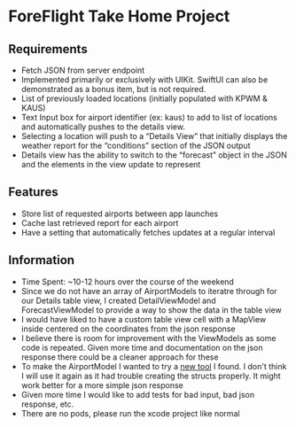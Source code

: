 # ForeFlight Take Home Project

## Requirements

- Fetch JSON from server endpoint
- Implemented primarily or exclusively with UIKit. SwiftUI can also be
demonstrated as a bonus item, but is not required.
- List of previously loaded locations (initially populated with KPWM & KAUS)
- Text Input box for airport identifier (ex: kaus) to add to list of locations and
automatically pushes to the details view.
- Selecting a location will push to a “Details View” that initially displays the weather
report for the “conditions” section of the JSON output
- Details view has the ability to switch to the “forecast” object in the JSON and the
elements in the view update to represent

## Features

- Store list of requested airports between app launches
- Cache last retrieved report for each airport
- Have a setting that automatically fetches updates at a regular interval

## Information

- Time Spent: ~10-12 hours over the course of the weekend
- Since we do not have an array of AirportModels to iteratre through for our Details table view, I created DetailViewModel and ForecastViewModel to provide a way to show the data in the table view
- I would have liked to have a custom table view cell with a MapView inside centered on the coordinates from the json response
- I believe there is room for improvement with the ViewModels as some code is repeated. Given more time and documentation on the json response there could be a cleaner approach for these
- To make the AirportModel I wanted to try a [new tool](https://app.quicktype.io/) I found. I don't think I will use it again as it had trouble creating the structs properly. It might work better for a more simple json response
- Given more time I would like to add tests for bad input, bad json response, etc.
- There are no pods, please run the xcode project like normal



